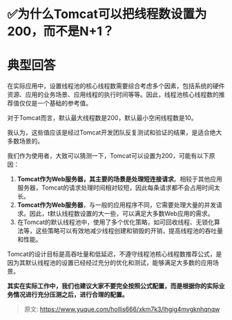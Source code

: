 # ✅为什么Tomcat可以把线程数设置为200，而不是N+1？

# 典型回答


在实际应用中，设置线程池的核心线程数需要综合考虑多个因素，包括系统的硬件资源、应用的业务场景、应用线程的执行时间等等。因此，线程池核心线程数的推荐值仅仅是一个基础的参考值。



对于Tomcat而言，默认最大线程数是200，默认最小空闲线程数是10。



我认为，这些值应该是经过Tomcat开发团队反复测试和验证的结果，是适合绝大多数场景的。



我们作为使用者，大致可以猜测一下，Tomcat可以设置为200，可能有以下原因：



1. **Tomcat作为Web服务器，其主要的场景是处理短连接请求**。相较于其他应用服务器，Tomcat的请求处理时间相对较短，因此每条请求都不会占用时间太长。
2. **Tomcat作为Web服务器**，与一般的应用程序不同，它需要处理大量的并发请求。因此，t默认线程数设置的大一些，可以满足大多数Web应用的需求。
3. 在Tomcat的默认线程池中，使用了多个优化策略，如可回收线程、无锁化算法等，这些策略可以有效地减少线程创建和销毁的开销，提高线程池的吞吐量和性能。



Tomcat的设计目标是高吞吐量和低延迟，不遵守线程池核心线程数推荐公式，是因为其默认线程池的设置已经经过充分的优化和测试，能够满足大多数的应用场景。



**其实在实际工作中，我们也建议大家不要完全按照公式配置，而是根据你的实际业务情况进行充分压测之后，进行合理的配置。**



> 原文: <https://www.yuque.com/hollis666/xkm7k3/lhgig4mvgknhqnqw>